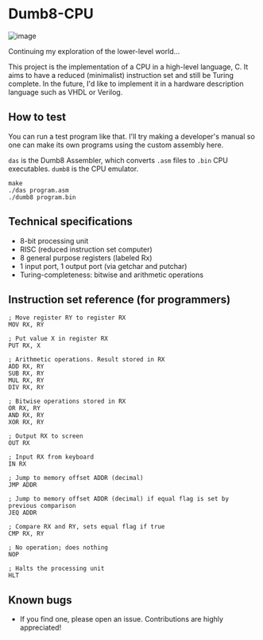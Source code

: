 # Dumb8-CPU

![image](https://github.com/user-attachments/assets/d8d57847-95cb-41aa-ac28-1b0a701498bd)

Continuing my exploration of the lower-level world...

This project is the implementation of a CPU in a high-level language, C. It aims to have a reduced (minimalist) instruction set and still be Turing complete.
In the future, I'd like to implement it in a hardware description language such as VHDL or Verilog. 

## How to test

You can run a test program like that. I'll try making a developer's manual so one can make its own programs using the custom assembly here.

`das` is the Dumb8 Assembler, which converts `.asm` files to `.bin` CPU executables. `dumb8` is the CPU emulator.

```
make
./das program.asm
./dumb8 program.bin
```

## Technical specifications

- 8-bit processing unit
- RISC (reduced instruction set computer)
- 8 general purpose registers (labeled Rx)
- 1 input port, 1 output port (via getchar and putchar)
- Turing-completeness: bitwise and arithmetic operations

## Instruction set reference (for programmers)

```
; Move register RY to register RX
MOV RX, RY

; Put value X in register RX
PUT RX, X

; Arithmetic operations. Result stored in RX
ADD RX, RY
SUB RX, RY
MUL RX, RY
DIV RX, RY

; Bitwise operations stored in RX
OR RX, RY
AND RX, RY
XOR RX, RY

; Output RX to screen
OUT RX

; Input RX from keyboard
IN RX

; Jump to memory offset ADDR (decimal)
JMP ADDR

; Jump to memory offset ADDR (decimal) if equal flag is set by previous comparison
JEQ ADDR

; Compare RX and RY, sets equal flag if true
CMP RX, RY

; No operation; does nothing
NOP

; Halts the processing unit
HLT

```

## Known bugs

- If you find one, please open an issue. Contributions are highly appreciated!
